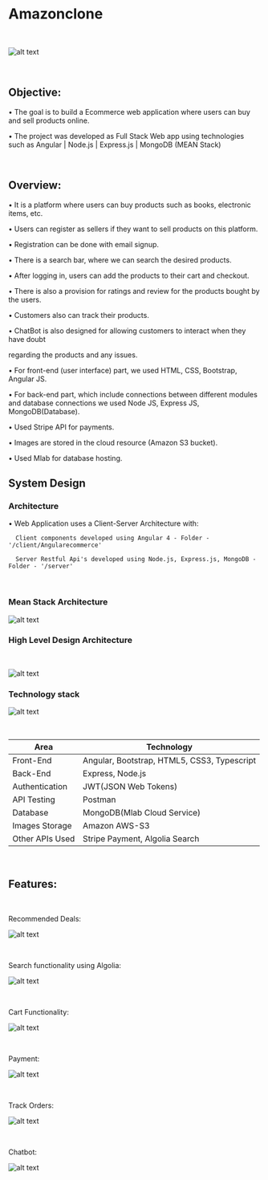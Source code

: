 # Amazonclone                                    


</br>

![alt text](https://github.com/RepakaRamateja/Amazonclone/blob/master/images/homepage.png)

</br>

## Objective:

• The goal is to build a Ecommerce web application where users can buy and sell products online.

• The project was developed as Full Stack Web app using technologies such as Angular | Node.js | Express.js | MongoDB (MEAN Stack)

</br>

## Overview:

• It is a platform  where users can buy products such as books, electronic items, etc.

• Users can register as sellers if they want to sell products on this platform.

• Registration can be done with email signup.

• There is a search bar, where we can search the desired products.

• After logging in, users can add the products to their cart and checkout.

• There is also a provision for ratings and review for the products bought by the users.

• Customers also can track their products.

• ChatBot is also designed for allowing customers to interact when they have doubt

regarding the products and any issues.

• For front-end (user interface) part, we used HTML, CSS, Bootstrap, Angular JS.

• For back-end part, which include connections between different modules and database connections we used Node JS, Express JS, MongoDB(Database).

• Used Stripe API for payments.

• Images are stored in the cloud resource (Amazon S3 bucket).

• Used Mlab for database hosting.


## System Design

### Architecture

• Web Application uses a Client-Server Architecture with:

      Client components developed using Angular 4 - Folder - '/client/Angularecommerce'  

      Server Restful Api's developed using Node.js, Express.js, MongoDB - Folder - '/server'

</br>

### Mean Stack Architecture

![alt text](https://github.com/RepakaRamateja/Amazonclone/blob/master/images/arc.png)

### High Level Design Architecture

</br>

![alt text](https://github.com/RepakaRamateja/Amazonclone/blob/master/images/architecture.png)


### Technology stack

![alt text](https://github.com/RepakaRamateja/Amazonclone/blob/master/images/stack.png )


</br>

<table>
<thead>
<tr>
<th>Area</th>
<th>Technology</th>
</tr>
</thead>
<tbody>
	<tr>
		<td>Front-End</td>
		<td>Angular, Bootstrap, HTML5, CSS3, Typescript</td>
	</tr>
	<tr>
		<td>Back-End</td>
		<td>Express, Node.js</td>
	</tr>
  <tr>
		<td>Authentication</td>
		<td>JWT(JSON Web Tokens)</td>
	</tr>
	<tr>
		<td>API Testing</td>
		<td>Postman</td>
	</tr>
	<tr>
		<td>Database</td>
		<td>MongoDB(Mlab Cloud Service)</td>
	</tr>
  <tr>
		<td>Images Storage</td>
		<td>Amazon AWS-S3</td>
	</tr>
    <tr>
		<td>Other APIs Used</td>
		<td>Stripe Payment, Algolia Search</td>
	</tr>
</tbody>
</table>

</br>

## Features:

</br>

Recommended Deals:

![alt text](https://github.com/RepakaRamateja/Amazonclone/blob/master/images/deals.png)

</br>

Search functionality using Algolia:

![alt text](https://github.com/RepakaRamateja/Amazonclone/blob/master/images/Search.png)

</br>

Cart Functionality:

![alt text](https://github.com/RepakaRamateja/Amazonclone/blob/master/images/cart.png)

</br>

Payment:

![alt text](https://github.com/RepakaRamateja/Amazonclone/blob/master/images/Payment.png)

</br>

Track Orders:

![alt text](https://github.com/RepakaRamateja/Amazonclone/blob/master/images/Orders.png)

</br>

Chatbot:

![alt text](https://github.com/RepakaRamateja/Amazonclone/blob/master/images/Chatbot.png)




